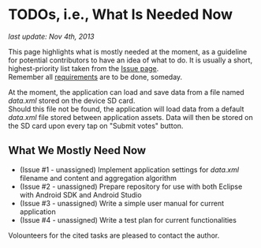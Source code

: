 TODOs, i.e., What Is Needed Now
===============================

*last update: Nov 4th, 2013*

This page highlights what is mostly needed at the moment, as a guideline for potential contributors to have an idea of what to do. It is usually a short, highest-priority list taken from the [Issue page](https://github.com/dturrina/votesmanager/issues).  
Remember all [requirements](http://dturrina.github.io/votesmanager/requirements.html) are to be done, someday.  

At the moment, the application can load and save data from a file named *data.xml* stored on the device SD card.  
Should this file not be found, the application will load data from a default *data.xml* file stored between application assets. Data will then be stored on the SD card upon every tap on "Submit votes" button.

What We Mostly Need Now
-----------------------

* (Issue #1 - unassigned) Implement application settings for *data.xml* filename and content and aggregation algorithm  
* (Issue #2 - unassigned) Prepare repository for use with both Eclipse with Android SDK and Android Studio
* (Issue #3 - unassigned) Write a simple user manual for current application
* (Issue #4 - unassigned) Write a test plan for current functionalities  

Volounteers for the cited tasks are pleased to contact the author.
